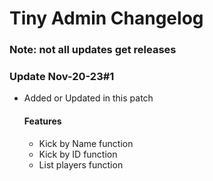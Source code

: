 # Tiny Admin Changelog
### Note: not all updates get releases

### Update Nov-20-23#1
*  Added or Updated in this patch
    #### Features
    *  Kick by Name function
    *  Kick by ID function
    *  List players function